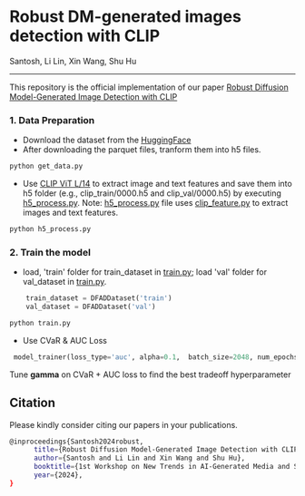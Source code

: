 # Robust DM-generated images detection with CLIP
Santosh, Li Lin, Xin Wang, Shu Hu
_________________
This repository is the official implementation of our paper [Robust Diffusion Model-Generated Image Detection with CLIP](https://arxiv.org/abs/2404.12908)

### 1. Data Preparation
* Download the dataset from the [HuggingFace](https://huggingface.co/datasets/elsaEU/ELSA_D3)
* After downloading the parquet files, tranform them into h5 files.
```python
python get_data.py
```
* Use [CLIP ViT L/14](https://github.com/openai/CLIP) to extract image and text features and save them into h5 folder (e.g., clip_train/0000.h5 and clip_val/0000.h5) by executing [h5_process.py](./h5_process.py).
Note: [h5_process.py](./h5_process.py) file uses [clip_feature.py](./clip_feature.py) to extract images and text features.
```python
python h5_process.py
```

### 2. Train the model 
* load, 'train' folder for train_dataset in [train.py](./train.py); load 'val' folder for val_dataset in [train.py](./train.py).

```python
    train_dataset = DFADDataset('train')
    val_dataset = DFADDataset('val')
```

```python
python train.py
```

* Use CVaR & AUC Loss

```python
 model_trainer(loss_type='auc', alpha=0.1,  batch_size=2048, num_epochs=32)
```
Tune **gamma** on CVaR + AUC loss to find the best tradeoff hyperparameter

## Citation
Please kindly consider citing our papers in your publications. 
```bash
@inproceedings{Santosh2024robust,
      title={Robust Diffusion Model-Generated Image Detection with CLIP}, 
      author={Santosh and Li Lin and Xin Wang and Shu Hu},
      booktitle={1st Workshop on New Trends in AI-Generated Media and Security},
      year={2024},
}
```
  
